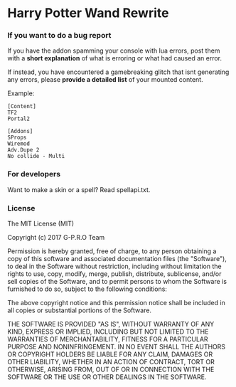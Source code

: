 # Harry Potter Wand Rewrite



### If you want to do a bug report
If you have the addon spamming your console with lua errors, post them
with a **short explanation** of what is erroring or what had caused an error.

If instead, you have encountered a gamebreaking glitch that isnt generating
any errors, please **provide a detailed list** of your mounted content.

Example:
```
[Content]
TF2
Portal2

[Addons]
SProps
Wiremod
Adv.Dupe 2
No collide - Multi
```

### For developers
Want to make a skin or a spell? Read spellapi.txt.

### License
The MIT License (MIT)

Copyright (c) 2017 G-P.R.O Team

Permission is hereby granted, free of charge, to any person obtaining a copy
of this software and associated documentation files (the "Software"), to deal
in the Software without restriction, including without limitation the rights
to use, copy, modify, merge, publish, distribute, sublicense, and/or sell
copies of the Software, and to permit persons to whom the Software is
furnished to do so, subject to the following conditions:

The above copyright notice and this permission notice shall be included in all
copies or substantial portions of the Software.

THE SOFTWARE IS PROVIDED "AS IS", WITHOUT WARRANTY OF ANY KIND, EXPRESS OR
IMPLIED, INCLUDING BUT NOT LIMITED TO THE WARRANTIES OF MERCHANTABILITY,
FITNESS FOR A PARTICULAR PURPOSE AND NONINFRINGEMENT. IN NO EVENT SHALL THE
AUTHORS OR COPYRIGHT HOLDERS BE LIABLE FOR ANY CLAIM, DAMAGES OR OTHER
LIABILITY, WHETHER IN AN ACTION OF CONTRACT, TORT OR OTHERWISE, ARISING FROM,
OUT OF OR IN CONNECTION WITH THE SOFTWARE OR THE USE OR OTHER DEALINGS IN THE
SOFTWARE.
